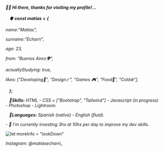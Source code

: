 
#### *👋🏻​ Hi there, thanks for visiting my profile!...*

     ***🫀 const matias =*** ***{***


*name:"Matias",*

*surname:"Echarri",*

*age: 23,*

*from: "Buenos Aires🌍",*

*actuallyStudying: true,*

*likes: ["Developing🌊​", "Design☄️", "Games 🎮", "Food🍜", "Cold❄️"],*

   ***};***

   ***📌Skills:*** *HTML - CSS = ["Bootstrap", "Tailwind"] - Javascript  (in progress) - Photoshop - Lightroom.*

   ***📌Languages:*** *Spanish (native) - English (fluid).*


*- 🔭 I’m currently investing 3hs at 10hs per day to improve my dev skills.* 

![*let moreInfo = "lookDown"*](https://64.media.tumblr.com/7dfbef26b0388a91922e9727650b51e9/tumblr_ooy2i7l8Du1vefoo6o5_540.gifv)

*Instagram: @matiasecharri_*











